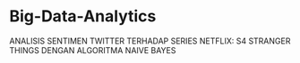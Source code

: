 # Big-Data-Analytics
ANALISIS SENTIMEN TWITTER TERHADAP SERIES NETFLIX: S4 STRANGER THINGS DENGAN ALGORITMA NAIVE BAYES
